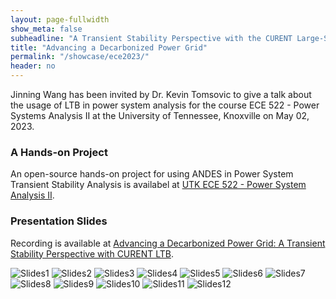 ```yaml
---
layout: page-fullwidth
show_meta: false
subheadline: "A Transient Stability Perspective with the CURENT Large-Scale Testbed (LTB)"
title: "Advancing a Decarbonized Power Grid"
permalink: "/showcase/ece2023/"
header: no
---
```

Jinning Wang has been invited by Dr. Kevin Tomsovic to give a talk about the usage of LTB in power system analysis for the course ECE 522 - Power Systems Analysis II at the University of Tennessee, Knoxville on May 02, 2023.

### A Hands-on Project

An open-source hands-on project for using ANDES in Power System Transient Stability Analysis is availabel at [UTK ECE 522 - Power System Analysis II](https://github.com/CURENT/ece522).

### Presentation Slides

Recording is available at [Advancing a Decarbonized Power Grid: A Transient Stability Perspective with CURENT LTB](https://www.youtube.com/watch?v=MY0YarBx808&t=890s&ab_channel=CURENTLTB).

![Slides1](/images/showcase/2023ece/Slide1.png)
![Slides2](/images/showcase/2023ece/Slide2.png)
![Slides3](/images/showcase/2023ece/Slide3.png)
![Slides4](/images/showcase/2023ece/Slide4.png)
![Slides5](/images/showcase/2023ece/Slide5.png)
![Slides6](/images/showcase/2023ece/Slide6.png)
![Slides7](/images/showcase/2023ece/Slide7.png)
![Slides8](/images/showcase/2023ece/Slide8.png)
![Slides9](/images/showcase/2023ece/Slide9.png)
![Slides10](/images/showcase/2023ece/Slide10.png)
![Slides11](/images/showcase/2023ece/Slide11.png)
![Slides12](/images/showcase/2023ece/Slide12.png)
